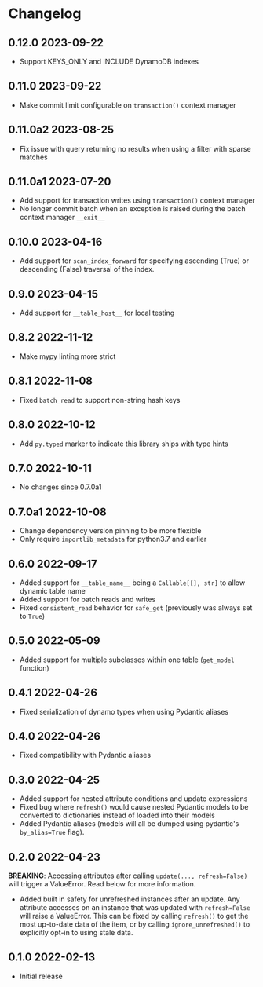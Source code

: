 # Changelog

## 0.12.0 2023-09-22

- Support KEYS_ONLY and INCLUDE DynamoDB indexes

## 0.11.0 2023-09-22

- Make commit limit configurable on `transaction()` context manager

## 0.11.0a2 2023-08-25

- Fix issue with query returning no results when using a filter with sparse matches

## 0.11.0a1 2023-07-20

- Add support for transaction writes using `transaction()` context manager
- No longer commit batch when an exception is raised during the batch context
  manager `__exit__`

## 0.10.0 2023-04-16

- Add support for `scan_index_forward` for specifying ascending (True) or
  descending (False) traversal of the index.

## 0.9.0 2023-04-15

- Add support for `__table_host__` for local testing

## 0.8.2 2022-11-12

- Make mypy linting more strict

## 0.8.1 2022-11-08

- Fixed `batch_read` to support non-string hash keys

## 0.8.0 2022-10-12

- Add `py.typed` marker to indicate this library ships with type hints

## 0.7.0 2022-10-11

- No changes since 0.7.0a1

## 0.7.0a1 2022-10-08

- Change dependency version pinning to be more flexible
- Only require `importlib_metadata` for python3.7 and earlier

## 0.6.0 2022-09-17

- Added support for `__table_name__` being a `Callable[[], str]` to allow
  dynamic table name
- Added support for batch reads and writes
- Fixed `consistent_read` behavior for `safe_get` (previously was always set to
  `True`)

## 0.5.0 2022-05-09

- Added support for multiple subclasses within one table (`get_model` function)

## 0.4.1 2022-04-26

- Fixed serialization of dynamo types when using Pydantic aliases

## 0.4.0 2022-04-26

- Fixed compatibility with Pydantic aliases

## 0.3.0 2022-04-25

- Added support for nested attribute conditions and update expressions
- Fixed bug where `refresh()` would cause nested Pydantic models to be
  converted to dictionaries instead of loaded into their models
- Added Pydantic aliases (models will all be dumped using pydantic's
  `by_alias=True` flag).

## 0.2.0 2022-04-23

**BREAKING**: Accessing attributes after calling `update(..., refresh=False)`
will trigger a ValueError. Read below for more information.

- Added built in safety for unrefreshed instances after an update. Any
  attribute accesses on an instance that was updated with `refresh=False`
  will raise a ValueError. This can be fixed by calling `refresh()` to get
  the most up-to-date data of the item, or by calling `ignore_unrefreshed()`
  to explicitly opt-in to using stale data.

## 0.1.0 2022-02-13

- Initial release
